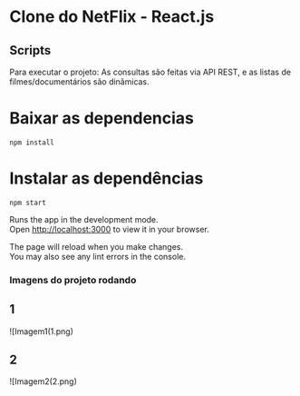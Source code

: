 # Clone do NetFlix - React.js


## Scripts

Para executar o projeto:
As consultas são feitas via API REST, e as listas de filmes/documentários são dinâmicas.

# Baixar as dependencias

`npm install`

# Instalar as dependências

`npm start`


Runs the app in the development mode.\
Open [http://localhost:3000](http://localhost:3000) to view it in your browser.

The page will reload when you make changes.\
You may also see any lint errors in the console.

### Imagens do projeto rodando

## 1

![Imagem1(1.png)

## 2

![Imagem2(2.png)
